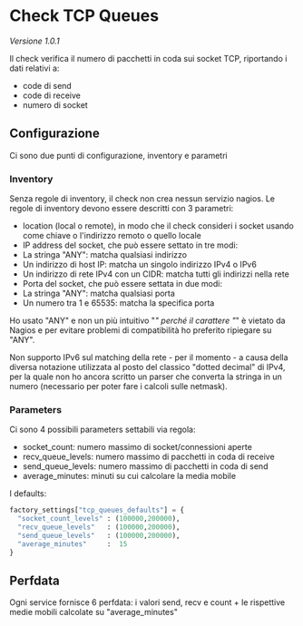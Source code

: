 # Check TCP Queues

*Versione 1.0.1* 

Il check verifica il numero di pacchetti in coda sui socket TCP, riportando i dati relativi a:
 * code di send
 * code di receive
 * numero di socket

## Configurazione
Ci sono due punti di configurazione, inventory e parametri

### Inventory
Senza regole di inventory, il check non crea nessun servizio nagios. Le regole di inventory devono essere descritti con 3 parametri:
 * location (local o remote), in modo che il check consideri i socket usando come chiave o l'indirizzo remoto o quello locale
 * IP address del socket, che può essere settato in tre modi:
  * La stringa "ANY": matcha qualsiasi indirizzo
  * Un indirizzo di host IP: matcha un singolo indirizzo IPv4 o IPv6
  * Un indirizzo di rete IPv4 con un CIDR: matcha tutti gli indirizzi nella rete
 * Porta del socket, che può essere settata in due modi:
  * La stringa "ANY": matcha qualsiasi porta
  * Un numero tra 1 e 65535: matcha la specifica porta

Ho usato "ANY" e non un più intuitivo "*" perché il carattere "*" è vietato da Nagios e per evitare problemi di compatibilità ho preferito ripiegare su "ANY".

Non supporto IPv6 sul matching della rete - per il momento - a causa della diversa notazione utilizzata al posto del classico "dotted decimal" di IPv4, per la quale non ho ancora scritto un parser che converta la stringa in un numero (necessario per poter fare i calcoli sulle netmask).

### Parameters
Ci sono 4 possibili parameters settabili via regola:
 * socket_count: numero massimo di socket/connessioni aperte
 * recv_queue_levels: numero massimo di pacchetti in coda di receive
 * send_queue_levels: numero massimo di pacchetti in coda di send
 * average_minutes: minuti su cui calcolare la media mobile

I defaults:
```python
factory_settings["tcp_queues_defaults"] = {
  "socket_count_levels" : (100000,200000),
  "recv_queue_levels"   : (100000,200000),
  "send_queue_levels"   : (100000,200000),
  "average_minutes"     :  15
}
```

## Perfdata

Ogni service fornisce 6 perfdata: i valori send, recv e count + le rispettive medie mobili calcolate su "average_minutes"


